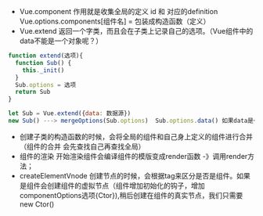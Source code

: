 

- Vue.component 作用就是收集全局的定义 id 和 对应的definition Vue.options.components[组件名] = 包装成构造函数（定义）
- Vue.extend 返回一个字类，而且会在子类上记录自己的选项。（Vue组件中的data不能是一个对象呢？）

``` javascript
function extend(选项){
  function Sub() {
  	this._init()  
  }
  Sub.options = 选项
  return Sub
}  

let Sub = Vue.extend({data: 数据源})
new Sub() ---> mergeOptions(Sub.options)  Sub.options.data() 如果data是一个对象，就会共享。所以使用函数返回一个

```

- 创建子类的构造函数的时候，会将全局的组件和自己身上定义的组件进行合并（组件的合并 会先查找自己再查找全局）
- 组件的渲染 开始渲染组件会编译组件的模版变成render函数 -》调用render方法；
- createElementVnode 创建节点的时候，会根据tag来区分是否是组件。如果是组件会创建组件的虚拟节点（组件增加初始化的钩子，增加componentOptions选项{Ctor}),稍后创建在组件的真实节点，我们只需要new Ctor()

